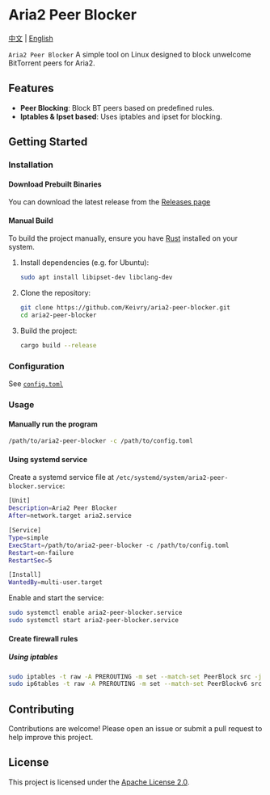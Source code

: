 # Aria2 Peer Blocker

[中文](README_zh.md) | [English](README.md)

`Aria2 Peer Blocker`
A simple tool on Linux designed to block unwelcome BitTorrent peers for Aria2.

## Features

- **Peer Blocking**: Block BT peers based on predefined rules.
- **Iptables & Ipset based**: Uses iptables and ipset for blocking.

## Getting Started

### Installation

#### Download Prebuilt Binaries

You can download the latest release from the [Releases page](https://github.com/Keivry/aria2-peer-blocker/releases)

#### Manual Build

To build the project manually, ensure you have [Rust](https://www.rust-lang.org/tools/install) installed on your system.

1. Install dependencies (e.g. for Ubuntu):

   ```bash
   sudo apt install libipset-dev libclang-dev
   ```

1. Clone the repository:

   ```bash
   git clone https://github.com/Keivry/aria2-peer-blocker.git
   cd aria2-peer-blocker
   ```

1. Build the project:

   ```bash
   cargo build --release
   ```

### Configuration

See [`config.toml`](config.toml)

### Usage

#### Manually run the program

```bash
/path/to/aria2-peer-blocker -c /path/to/config.toml

```

#### Using systemd service

Create a systemd service file at `/etc/systemd/system/aria2-peer-blocker.service`:

```bash
[Unit]
Description=Aria2 Peer Blocker
After=network.target aria2.service

[Service]
Type=simple
ExecStart=/path/to/aria2-peer-blocker -c /path/to/config.toml
Restart=on-failure
RestartSec=5

[Install]
WantedBy=multi-user.target
```

Enable and start the service:

```bash
sudo systemctl enable aria2-peer-blocker.service
sudo systemctl start aria2-peer-blocker.service
```

#### Create firewall rules

##### Using iptables

```bash
sudo iptables -t raw -A PREROUTING -m set --match-set PeerBlock src -j DROP
sudo ip6tables -t raw -A PREROUTING -m set --match-set PeerBlockv6 src -j DROP
```

## Contributing

Contributions are welcome!
Please open an issue or submit a pull request to help improve this project.

## License

This project is licensed under the [Apache License 2.0](LICENSE).
